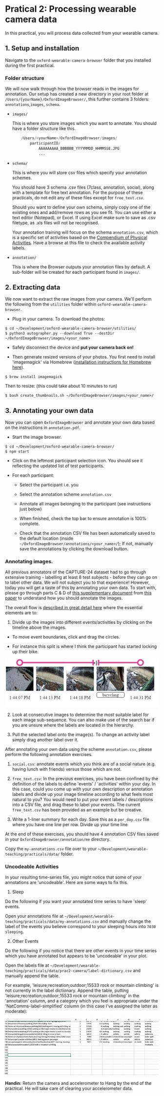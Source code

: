 
# Pratical 2: Processing wearable camera data
In this practical, you will process data collected from your wearable camera.


## 1. Setup and installation
Navigate to the `oxford-wearable-camera-browser` folder that you installed during the first practical.

### Folder structure
We will now walk through how the browser reads in the images for annotation. Our setup has created a new directory in your root folder at `/Users/{yourName}/OxfordImageBrowser/`, this further contains 3 folders: `annotations`,`images`, `schema`.

* `images/`

    This is where you store images which you want to annotate. You should have a folder structure like this.

    ```python
        /Users/<yourName>/OxfordImageBrowser/images/
            participantID/
                AAAAAAAAA_BBBBBB_YYYYMMDD_HHMMSSE.JPG
                ...
    ```

* `schema/`

    This is where you will store csv files which specify your annotation schemes.

    You should have 3 schema .csv files (7class, annotation, social), along with a template for free text annotation. For the purpose of these practicals, do not edit any of these files except for `free_text.csv`.

    Should you want to define your own schema, simply copy one of the existing ones and add/remove rows as you see fit. You can use either a text editor (Notepad), or Excel. If using Excel make sure to save as .csv filetype, as .xls files will not be recognised.

    Your annotation training will focus on the schema `annotation.csv`, which is a specific set of activities based on the [Compendium of Physical Activities](https://sites.google.com/site/compendiumofphysicalactivities/home). Have a browse at this file to check the available activity labels.


* `annotation/`

    This is where the Browser outputs your annotation files by default. A sub-folder will be created for each participant found in `images/`.



## 2. Extracting data

We now want to extract the raw images from your camera. We'll perform the following from the `utilities` folder within `oxford-wearable-camera-browser`.

* Plug in your camera. To download the photos:

```
$ cd ~/Development/oxford-wearable-camera-browser/utilities/
$ python3 autographer.py --download True --destDir ~/OxfordImageBrowser/images/<your_name>
```

* Safely disconnect the device and **put your camera back on!**

* Then generate resized versions of your photos. You first need to install 'imagemagick' via Homebrew ([installation instructions for Homebrew here](https://brew.sh/)).

```
$ brew install imagemagick
```

Then to resize: (this could take about 10 minutes to run)
```
$ bash create_thumbnails.sh ~/OxfordImageBrowser/images/<your_name>/
```


## 3. Annotating your own data

Now you can open `OxfordImageBrowser` and annotate your own data based on the instructions in `annotation.pdf`.

* Start the image browser.

```
$ cd ~/Development/oxford-wearable-camera-browser/
$ npm start
```

* Click on the leftmost participant selection icon. You should see it reflecting the updated list of test participants.

* For each participant:

    * Select the participant i.e. you

    * Select the annotation scheme `annotation.csv`

    * Annotate all images belonging to the participant (see instructions just below)

    * When finished, check the top bar to ensure annotation is 100% complete.

    * Check that the annotation CSV file has been automatically saved to the default location (inside `~/OxfordImageBrowser/annotations/<your_name>/`); If not, manually save the annotations by clicking the download button.


### Annotating images.
All previous annotators of the CAPTURE-24 dataset had to go through extensive training - labelling at least 8 test subjects - before they can go on to label other data. We will not subject you to that experience! However, today you will get a taste of this by annotating your own data. To start with, please go through parts C & D of [this supplementary document](https://static-content.springer.com/esm/art%3A10.1038%2Fs41598-018-26174-1/MediaObjects/41598_2018_26174_MOESM2_ESM.docx) from [this paper](https://www.nature.com/articles/s41598-018-26174-1) to understand how you should annotate the images.

The overall flow is [described in great detail here](https://github.com/activityMonitoring/oxford-wearable-camera-browser) where the essential elements are to:

1. Divide up the images into different events/activities by clicking on the timeline above the images.

  * To move event boundaries, click and drag the circles.

  * For instance this split is where I think the participant has started locking up their bike.

![](./figs/EDNitOT.png)


2. Look at consecutive images to determine the most suitable label for each image sub-sequence. You can also make use of the search bar if you are unsure where the labels are located in the hierarchy.

3. Pull the selected label onto the image(s). To change an activity label simply drag another label over it.


After annotating your own data using the scheme `annotation.csv`, please perform the following annotation exercises.

<!-- 1. `7class.csv`: similar to what you did with `annotation.csv`. -->

1. `social.csv`: annotate events which you think are of a social nature (e.g. having lunch with friends) versus those which are not.

2. `free_text.csv`: In the previous exercises, you have been confined by the definition of the labels to define 'events' / 'activities' within your day. In this case, could you come up with your own description or annotation labels and divide up your image timeline according to what feels most natural to you? You would need to put your event labels / descriptions into a CSV file, and drag these to label your events. The current `free_text.csv` has been provided as an example but be creative.

3. Write a 1-liner summary for each day. Save this as a `per_day.csv` file where you have one line per row. Divide up your time line

At the end of these exercises, you should have 4 annotation CSV files saved in your `OxfordImageBrowser/annotation/me` directory.

<!-- browser_dir = '/Users/<yourName>/OxfordImageBrowser/annotation/me/' -->

Copy the `my-annotations.csv` file over to your `~/Development/wearable-teaching/practicals/data/` folder.



### Uncodeable Activities

In your resulting time-series file, you might notice that some of your annotations are 'uncodeable'. Here are some ways to fix this.

1. Sleep

Do the following if you want your annotated time series to have 'sleep' events.

Open your annotations file at `~/Development/wearable-teaching/practicals/data/my-annotations.csv` and manually change the label of the events you believe correspond to your sleeping hours into `7030 sleeping`.

2. Other Events

Do the following if you notice that there are other events in your time series which you have annotated but appears to be 'uncodeable' in your plot.

Open the labels file at `~/Development/wearable-teaching/practicals/data/prac2-camera/label-dictionary.csv` and manually append the table.

For example, 'leisure;recreation;outdoor;15533 rock or mountain climbing' is not currently in the label dictionary. Append the table, putting 'leisure;recreation;outdoor;15533 rock or mountain climbing' in the 'annotation' column, and a category which you feel is appropriate under the 'NatComms-label-simplified' column (in this case I've assigned the latter as moderate):

![](./figs/add_uncodeable.png)





**Handin:** Return the camera and accelerometer to Hang by the end of the practical. He will take care of clearing your accelerometer data.
